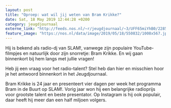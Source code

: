 ```yaml
---
layout: post
title: "Oproep: wat wil jij weten van Bram Krikke?"
date: Sat, 18 May 2019 12:44:28 +0200
category: jeugdjournaal
externe_link: "http://feeds.nos.nl/~r/jeugdjournaal/~3/UFF65miYhB0/2285226"
feature_image: "https://nos.nl/data/image/2019/05/18/550832/1008x567.jpg"
---
```


<p>Hij is bekend als radio-dj van SLAM!, vanwege zijn populaire YouTube-filmpjes en natuurlijk door zijn snorretje: Bram Krikke. En wij gaan binnenkort bij hem langs met jullie vragen!</p>
<p>Heb jij een vraag voor het radio-talent? Stel heb dan hier en misschien hoor je het antwoord binnenkort in het Jeugdjournaal.</p>
<p>Bram Krikke is 24 jaar en presenteert vier dagen per week het programma Bram in de Buurt op SLAM!. Vorig jaar won hij een belangrijke radioprijs voor grootste talent en beste presentator. Op Instagram is hij ook populair, daar heeft hij meer dan een half miljoen volgers.</p><img src="http://feeds.feedburner.com/~r/jeugdjournaal/~4/UFF65miYhB0" height="1" width="1" alt=""/>
